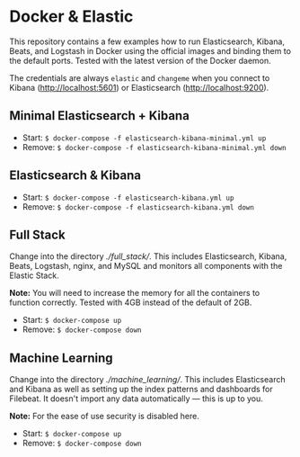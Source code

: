 # Docker & Elastic

This repository contains a few examples how to run Elasticsearch, Kibana, Beats, and Logstash in Docker using the official images and binding them to the default ports. Tested with the latest version of the Docker daemon.

The credentials are always `elastic` and `changeme` when you connect to Kibana ([http://localhost:5601](http://localhost:5601)) or Elasticsearch ([http://localhost:9200](http://localhost:9200)).


## Minimal Elasticsearch + Kibana

* Start: `$ docker-compose -f elasticsearch-kibana-minimal.yml up`
* Remove: `$ docker-compose -f elasticsearch-kibana-minimal.yml down`


## Elasticsearch & Kibana

* Start: `$ docker-compose -f elasticsearch-kibana.yml up`
* Remove: `$ docker-compose -f elasticsearch-kibana.yml down`


## Full Stack

Change into the directory *./full_stack/*.
This includes Elasticsearch, Kibana, Beats, Logstash, nginx, and MySQL and monitors all components with the Elastic Stack.

**Note:** You will need to increase the memory for all the containers to function correctly. Tested with 4GB instead of the default of 2GB.

* Start: `$ docker-compose up`
* Remove: `$ docker-compose down`


## Machine Learning

Change into the directory *./machine_learning/*.
This includes Elasticsearch and Kibana as well as setting up the index patterns and dashboards for Filebeat. It doesn't import any data automatically — this is up to you.

**Note:** For the ease of use security is disabled here.

* Start: `$ docker-compose up`
* Remove: `$ docker-compose down`
